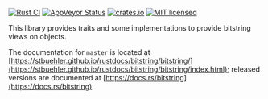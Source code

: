 [![Rust CI](https://github.com/stbuehler/rust-bitstring/actions/workflows/rust.yml/badge.svg?branch=master&event=push)](https://github.com/stbuehler/rust-bitstring/actions/workflows/rust.yml)
[![AppVeyor Status](https://ci.appveyor.com/api/projects/status/qj28crinfkjrvr7u?svg=true)](https://ci.appveyor.com/project/stbuehler/rust-bitstring)
[![crates.io](https://img.shields.io/crates/v/bitstring.svg)](https://crates.io/crates/bitstring)
[![MIT licensed](https://img.shields.io/badge/license-MIT-blue.svg)](./LICENSE)

This library provides traits and some implementations to provide
bitstring views on objects.

The documentation for `master` is located at [https://stbuehler.github.io/rustdocs/bitstring/bitstring/](https://stbuehler.github.io/rustdocs/bitstring/bitstring/index.html); released versions are documented at [https://docs.rs/bitstring](https://docs.rs/bitstring).
